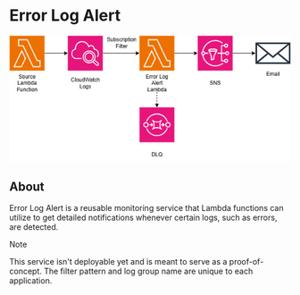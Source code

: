 # Error Log Alert

![Architecture Diagram](architecture-diagram.png)

## About

Error Log Alert is a reusable monitoring service that Lambda functions can utilize to get detailed notifications whenever certain logs, such as errors, are detected.

> [!NOTE]
>
> This service isn't deployable yet and is meant to serve as a proof-of-concept. The filter pattern and log group name are unique to each application.
